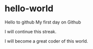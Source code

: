 # hello-world
Hello to github
My first day on Github

I will continue this streak.

I will become a great coder of this world.
